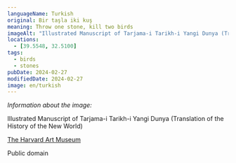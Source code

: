 ```yaml
---
languageName: Turkish
original: Bir taşla iki kuş
meaning: Throw one stone, kill two birds
imageAlt: "Illustrated Manuscript of Tarjama-i Tarikh-i Yangi Dunya (Translation of the History of the New World), front cover"
locations:
  - [39.5548, 32.5100]
tags:
  - birds
  - stones
pubDate: 2024-02-27
modifiedDate: 2024-02-27
image: en/turkish
---
```


_Information about the image:_

Illustrated Manuscript of Tarjama-i Tarikh-i Yangi Dunya (Translation of the History of the New World)

[The Harvard Art Museum](https://harvardartmuseums.org/collections/object/213112)

Public domain
